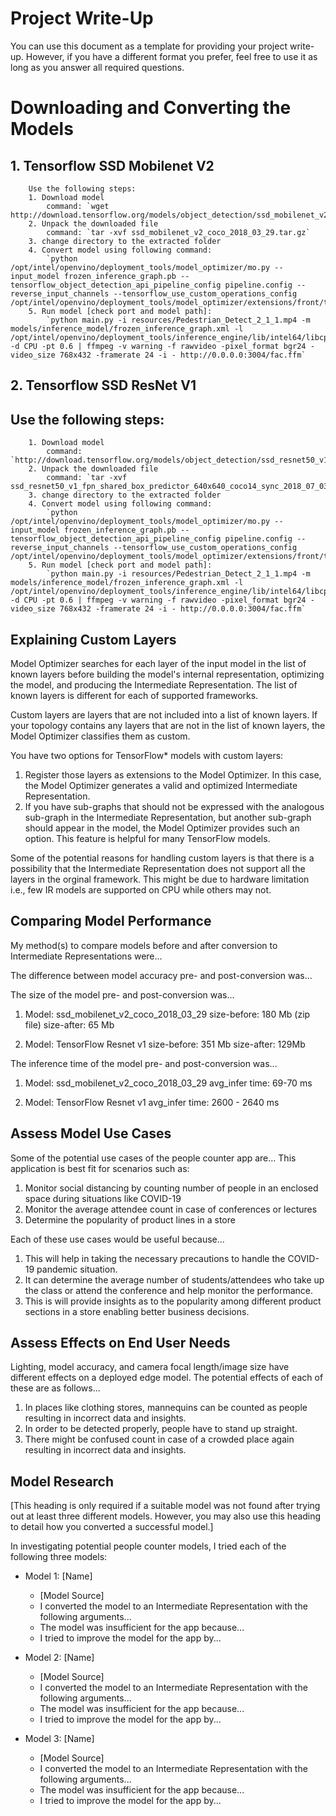 # Project Write-Up

You can use this document as a template for providing your project write-up. However, if you
have a different format you prefer, feel free to use it as long as you answer all required
questions.

# Downloading and Converting the Models
## 1. Tensorflow SSD Mobilenet V2
        Use the following steps:
        1. Download model
            command: `wget http://download.tensorflow.org/models/object_detection/ssd_mobilenet_v2_coco_2018_03_29.tar.gz`
        2. Unpack the downloaded file
            command: `tar -xvf ssd_mobilenet_v2_coco_2018_03_29.tar.gz`
        3. change directory to the extracted folder
        4. Convert model using following command:
            `python /opt/intel/openvino/deployment_tools/model_optimizer/mo.py --input_model frozen_inference_graph.pb --tensorflow_object_detection_api_pipeline_config pipeline.config --reverse_input_channels --tensorflow_use_custom_operations_config /opt/intel/openvino/deployment_tools/model_optimizer/extensions/front/tf/ssd_v2_support.json`
        5. Run model [check port and model path]:
            `python main.py -i resources/Pedestrian_Detect_2_1_1.mp4 -m models/inference_model/frozen_inference_graph.xml -l /opt/intel/openvino/deployment_tools/inference_engine/lib/intel64/libcpu_extension_sse4.so -d CPU -pt 0.6 | ffmpeg -v warning -f rawvideo -pixel_format bgr24 -video_size 768x432 -framerate 24 -i - http://0.0.0.0:3004/fac.ffm`

## 2. Tensorflow SSD ResNet V1
## Use the following steps:
        1. Download model
            command: `http://download.tensorflow.org/models/object_detection/ssd_resnet50_v1_fpn_shared_box_predictor_640x640_coco14_sync_2018_07_03.tar.gz`
        2. Unpack the downloaded file
            command: `tar -xvf ssd_resnet50_v1_fpn_shared_box_predictor_640x640_coco14_sync_2018_07_03.tar.gz`
        3. change directory to the extracted folder
        4. Convert model using following command:
            `python /opt/intel/openvino/deployment_tools/model_optimizer/mo.py --input_model frozen_inference_graph.pb --tensorflow_object_detection_api_pipeline_config pipeline.config --reverse_input_channels --tensorflow_use_custom_operations_config /opt/intel/openvino/deployment_tools/model_optimizer/extensions/front/tf/ssd_v2_support.json`
        5. Run model [check port and model path]:
            `python main.py -i resources/Pedestrian_Detect_2_1_1.mp4 -m models/inference_model/frozen_inference_graph.xml -l /opt/intel/openvino/deployment_tools/inference_engine/lib/intel64/libcpu_extension_sse4.so -d CPU -pt 0.6 | ffmpeg -v warning -f rawvideo -pixel_format bgr24 -video_size 768x432 -framerate 24 -i - http://0.0.0.0:3004/fac.ffm`
       
## Explaining Custom Layers

Model Optimizer searches for each layer of the input model in the list of known layers before building the model's internal representation, optimizing the model, and producing the Intermediate Representation. The list of known layers is different for each of supported frameworks.

Custom layers are layers that are not included into a list of known layers. If your topology contains any layers that are not in the list of known layers, the Model Optimizer classifies them as custom.

You have two options for TensorFlow* models with custom layers:

1. Register those layers as extensions to the Model Optimizer. In this case, the Model Optimizer generates a valid and optimized Intermediate Representation.
2. If you have sub-graphs that should not be expressed with the analogous sub-graph in the Intermediate Representation, but another sub-graph should appear in the model, the Model Optimizer provides such an option. This feature is helpful for many TensorFlow models.

Some of the potential reasons for handling custom layers is that there is a possibility that the Intermediate Representation does not support all the layers in the orginal framework. This might be due to hardware limitation i.e., few IR models are supported on CPU while others may not.

## Comparing Model Performance

My method(s) to compare models before and after conversion to Intermediate Representations
were...

The difference between model accuracy pre- and post-conversion was...

The size of the model pre- and post-conversion was...

1. Model: ssd_mobilenet_v2_coco_2018_03_29
    size-before: 180 Mb (zip file)
    size-after: 65 Mb

2. Model: TensorFlow Resnet v1
    size-before: 351 Mb
    size-after: 129Mb

The inference time of the model pre- and post-conversion was...

1. Model: ssd_mobilenet_v2_coco_2018_03_29
   avg_infer time: 69-70 ms
          
2. Model: TensorFlow Resnet v1
   avg_infer time: 2600 - 2640 ms

## Assess Model Use Cases

Some of the potential use cases of the people counter app are...
This application is best fit for scenarios such as:
1. Monitor social distancing by counting number of people in an enclosed space during situations like COVID-19
2. Monitor the average attendee count in case of conferences or lectures
3. Determine the popularity of product lines in a store

Each of these use cases would be useful because...
1. This will help in taking the necessary precautions to handle the COVID-19 pandemic situation.
2. It can determine the average number of students/attendees who take up the class or attend the conference and help monitor the performance.
3. This is will provide insights as to the popularity among different product sections in a store enabling better business decisions.

## Assess Effects on End User Needs

Lighting, model accuracy, and camera focal length/image size have different effects on a deployed edge model. The potential effects of each of these are as follows...

1. In places like clothing stores, mannequins can be counted as people resulting in incorrect data and insights.
2. In order to be detected properly, people have to stand up straight.
3. There might be confused count in case of a crowded place again resulting in incorrect data and insights.

## Model Research

[This heading is only required if a suitable model was not found after trying out at least three
different models. However, you may also use this heading to detail how you converted 
a successful model.]

In investigating potential people counter models, I tried each of the following three models:

- Model 1: [Name]
  - [Model Source]
  - I converted the model to an Intermediate Representation with the following arguments...
  - The model was insufficient for the app because...
  - I tried to improve the model for the app by...
  
- Model 2: [Name]
  - [Model Source]
  - I converted the model to an Intermediate Representation with the following arguments...
  - The model was insufficient for the app because...
  - I tried to improve the model for the app by...

- Model 3: [Name]
  - [Model Source]
  - I converted the model to an Intermediate Representation with the following arguments...
  - The model was insufficient for the app because...
  - I tried to improve the model for the app by...

